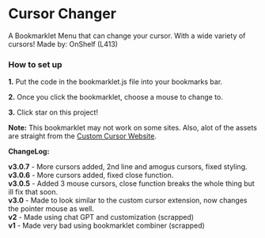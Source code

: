 # Cursor Changer
A Bookmarklet Menu that can change your cursor. With a wide variety of cursors! Made by: OnShelf (L413)
### How to set up
<b>1.</b> Put the code in the bookmarklet.js file into your bookmarks bar.

<b>2.</b> Once you click the bookmarklet, choose a mouse to change to. 

<b>3.</b> Click star on this project!

<b>Note:</b> This bookmarklet may not work on some sites. Also, alot of the assets are straight from the [Custom Cursor Website](https://custom-cursor.com).

**ChangeLog:**

**v3.0.7** - More cursors added, 2nd line and amogus cursors, fixed styling.<br>
**v3.0.6** - More cursors added, fixed close function.<br>
**v3.0.5** - Added 3 mouse cursors, close function breaks the whole thing but ill fix that soon.<br>
**v3.0** - Made to look similar to the custom cursor extension, now changes the pointer mouse as well. <br>
**v2** - Made using chat GPT and customization (scrapped)<br>
**v1** - Made very bad using bookmarklet combiner (scrapped)
